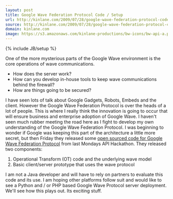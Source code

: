 ```yaml
---
layout: post
title: Google Wave Federation Protocol Code / Setup
url: http://kinlane.com/2009/07/28/google-wave-federation-protocol-code-setup/
source: http://kinlane.com/2009/07/28/google-wave-federation-protocol-code-setup/
domain: kinlane.com
image: https://s3.amazonaws.com/kinlane-productions/bw-icons/bw-api-a.png
---
```

{% include JB/setup %}

<p>
     One of the more mysterious parts of the Google Wave environment is the core operations of wave communications.
</p>
<ul class="mainlist">
     <li>How does the server work?
     </li>
     <li>How can you develop in-house tools to keep wave communications behind the firewall?
     </li>
     <li>How are things going to be secured?
     </li>
</ul>
<p>
     I have seen lots of talk about Google Gadgets, Robots, Embeds and the client. However the Google Wave Federation Protocol is over the heads of a lot of people. This is where I really think the innovation is going to occur that will ensure business and enterprise adoption of Google Wave. I haven't seen much rubber meeting the road here as I fight to develop my own understanding of the Google Wave Federation Protocol. I was beginning to wonder if Google was keeping this part of the architecture a little more secret, but then Friday they released some <a href="http://googlewavedev.blogspot.com/2009/07/google-wave-federation-protocol-and.html">open sourced code for Google Wave Federation Protocol</a> from last Mondays API Hackathon. They released two components:
</p>
<ol class="mainlist">
     <li>Operational Transform (OT) code and the underlying wave model
     </li>
     <li>Basic client/server prototype that uses the wave protocol
     </li>
</ol>
<p>
     I am not a Java developer and will have to rely on partners to evaluate this code and its use. I am hoping other platforms follow suit and would like to see a Python and / or PHP based Google Wave Protocol server deployment. We'll see how this plays out. Its exciting stuff.
</p>
<form>
     <input id="gwProxy" type="hidden" /><!--Session data--><input id="jsProxy" onclick="jsCall();" type="hidden" />
</form>